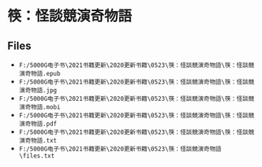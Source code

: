 # 筷：怪談競演奇物語

## Files

- `F:/5000G电子书\2021书籍更新\2020更新书籍\0523\筷：怪談競演奇物語\筷：怪談競演奇物語.epub`
- `F:/5000G电子书\2021书籍更新\2020更新书籍\0523\筷：怪談競演奇物語\筷：怪談競演奇物語.jpg`
- `F:/5000G电子书\2021书籍更新\2020更新书籍\0523\筷：怪談競演奇物語\筷：怪談競演奇物語.mobi`
- `F:/5000G电子书\2021书籍更新\2020更新书籍\0523\筷：怪談競演奇物語\筷：怪談競演奇物語.pdf`
- `F:/5000G电子书\2021书籍更新\2020更新书籍\0523\筷：怪談競演奇物語\筷：怪談競演奇物語.txt`
- `F:/5000G电子书\2021书籍更新\2020更新书籍\0523\筷：怪談競演奇物語\files.txt`
